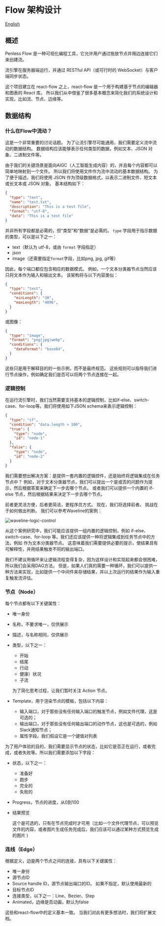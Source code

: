 # Flow 架构设计

[English](./flow-arch.md)

## 概述

Penless Flow 是一种可视化编程工具，它允许用户通过拖放节点并用边连接它们来创建流。

流引擎在服务器端运行，并通过 RESTful API（或可行时的 WebSocket）与客户端同步状态。

这个项目建立在 react-flow 之上，react-flow 是一个用于构建基于节点的编辑器和图表的 React 库。 所以我们从中借鉴了很多基本概念来简化我们的系统设计和实现，比如流、节点、边缘等。

## 数据结构

### 什么在Flow中流动？

这是一个非常重要的讨论话题。 为了让流引擎尽可能通用，我们需要定义流中流动的数据结构。 数据结构应该能够表示任何类型的数据，例如文本、JSON 对象、二进制文件等。

由于我们的关键场景是面向AIGC（人工智能生成内容）的，并且每个内容都可以简单地映射到一个文件。 所以我们将使用文件作为流中流动的基本数据结构。 为了便于描述，我们将使用 JSON 作为顶级数据格式，以表示二进制文件、短文本或长文本或 JSON 对象。 基本结构如下：

```json
{
  "type": "text",
  "name": "test.txt",
  "description": "This is a test file",
  "format": "utf-8",
  "data": "This is a test file"
}
```

并非所有字段都是必需的，但“类型”和“数据”是必需的。 `type` 字段用于指示数据的类型，可以是以下之一：

* text（默认为 utf-8，或由 `format` 字段指定）
* json
* image（还需要指定`format`字段，比如png, jpg, gif等）

因此，每个端口都应包含相应的数据模式。 例如，一个文本分类器节点当然应该只将文本作为输入和输出文本。 该架构将与以下内容类似：

```json
{
  "type": "text",
  "conditions": {
    "minLength": "30",
    "maxLength": "4096",
  }
}
```

或图像：

```json
{
  "type": "image",
  "format": "png|jpg|webp",
  "conditions": {
    "dataFormat": "base64",
  }
}
```

这些只是用于解释目的的一些示例，而不是最终规范。 这些规则可以指导我们进行节点操作，例如确定我们是否可以将两个节点连接在一起。

### 逻辑控制

在运行流引擎时，我们当然需要支持基本的逻辑控制，比如if-else、switch-case、for-loop等。我们将使用如下JSON schema来表示逻辑控制：

```json
{
  "type": "if",
  "condition": "data.length > 100",
  "true": {
    "type": "node",
    "id": "node-1"
  },
  "false": {
    "type": "node",
    "id": "node-2"
  }
}
```

我们需要想出解决方案：是提供一套内置的逻辑控件，还是始终将逻辑集成在任务节点中？ 例如，对于文本分类器节点，我们可以提出一个是或否的问题作为提示，然后根据答案来确定下一步去哪个节点。 或者我们可以提供一个内置的 if-else 节点，然后根据结果来决定下一步去哪个节点。

前者更灵活方便，后者更简洁，更程序员方式。 现在，我们将选择前者。 挑战在于如何做出判断。 我们可以参考Waveline的案例：

![waveline-logic-control](https://waveline.ai/_next/static/media/workflow-example.58a6808d.svg)

从这个案例研究中，我们可能应该提供一组内置的逻辑控制，例如 if-else、switch-case、for-loop 等。我们还应该提供一种将逻辑集成到任务节点中的方法，例如 作为文本分类器节点。 这意味着我们需要提供必要的提示，使结果具有可解释性，并用结果触发不同的输出端口。

我们不建议用循环来让逻辑流程变得复杂，因为这样设计和实现起来都会很困难，所以我们会采用DAG方法。 但是，如果人们真的需要一种循环，我们可以提供一种方法来实现，比如提供一个中间件来存储结果，并以上次运行的结果作为输入重复触发流评估。

### 节点（Node）

每个节点都有以下关键属性：

* 唯一身份
* 名称，不要求唯一，仅供展示
* 描述，与名称相同，仅供展示
* 类型，以下之一：
   * 开始
   * 结尾
   * 行动
   * 健康）状况
   * 子流

   为了简化思考过程，让我们暂时关注 Action 节点。

* Template，用于渲染节点的模板，包括以下内容：
   * 输入端口，对于那些没有任何输入端口的触发节点，例如文件代理，这是可选的；
   * 输出端口，对于那些没有任何输出端口的动作节点，这也是可选的，例如Slack通知节点；
   * 属性字段，我们假设它是一个键值对列表

为了用户体验的目的，我们需要显示节点的状态，比如它是否正在运行，或者完成，或者失败等。所以我们需要添加以下字段：

* 状态，以下之一：
   * 准备好
   * 跑步
   * 完全的
   * 失败的
* Progress，节点的进度，从0到100

* 结果预览

   这个是可选的，只有在节点完成时才可用（比如一个文件代理节点，可以预览文件的内容，或者图片生成任务完成后，我们应该可以通过某种方式预览生成的图片 )

### 连线（Edge）

根据定义，边是两个节点之间的连接，具有以下关键属性：

* 唯一身份
* 源节点ID
* Source handle ID，源节点输出端口的ID。 如果不指定，默认使用最新的
* 目标节点ID
* 连接类型，以下之一：Line、Bezier、Step
* Animated，边缘是否动画，默认为false

这些和react-flow中的定义基本一致。 当我们对此有更多想法时，我们将扩展文档。

